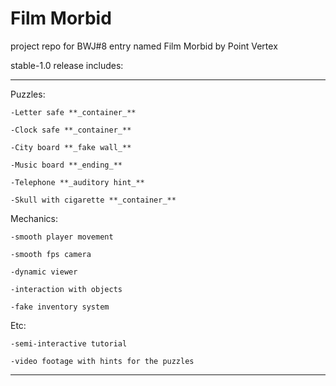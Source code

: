# Film Morbid
project repo for BWJ#8 entry named Film Morbid by Point Vertex

stable-1.0 release includes:
- - - - -
  Puzzles:
  
    -Letter safe **_container_**
    
    -Clock safe **_container_**
    
    -City board **_fake wall_**
    
    -Music board **_ending_**
    
    -Telephone **_auditory hint_**
    
    -Skull with cigarette **_container_**
    
  Mechanics:
  
    -smooth player movement
    
    -smooth fps camera
    
    -dynamic viewer
    
    -interaction with objects
    
    -fake inventory system
    
  Etc:
  
    -semi-interactive tutorial
    
    -video footage with hints for the puzzles
    
- - - - -
